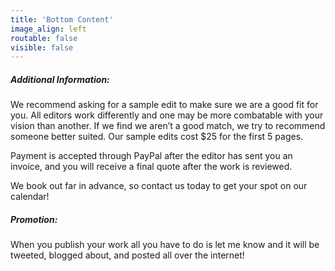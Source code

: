 ```yaml
---
title: 'Bottom Content'
image_align: left
routable: false
visible: false
---
```


##### Additional Information:

We recommend asking for a sample edit to make sure we are a good fit for you. All editors work differently and one may be more combatable with your vision than another. If we find we aren’t a good match, we try to recommend someone better suited. Our sample edits cost $25 for the first 5 pages.

Payment is accepted through PayPal after the editor has sent you an invoice, and you will receive a final quote after the work is reviewed.

We book out far in advance, so contact us today to get your spot on our calendar!

##### Promotion:

When you publish your work all you have to do is let me know and it will be tweeted, blogged about, and posted all over the internet!
